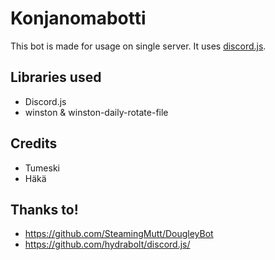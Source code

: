 # Konjanomabotti
This bot is made for usage on single server. It uses <a href="https://github.com/hydrabolt/discord.js/">discord.js</a>.

## Libraries used
- Discord.js
- winston & winston-daily-rotate-file

## Credits
- Tumeski
- Häkä

## Thanks to!
- https://github.com/SteamingMutt/DougleyBot
- https://github.com/hydrabolt/discord.js/
